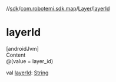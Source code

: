 //[sdk](../../../index.md)/[com.robotemi.sdk.map](../index.md)/[Layer](index.md)/[layerId](layer-id.md)



# layerId  
[androidJvm]  
Content  
@(value = layer_id)  
  
val [layerId](layer-id.md): [String](https://kotlinlang.org/api/latest/jvm/stdlib/kotlin/-string/index.html)  



